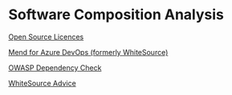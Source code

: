 # Software Composition Analysis

[Open Source Licences](https://opensource.org/licenses)

[Mend for Azure DevOps (formerly WhiteSource)](https://marketplace.visualstudio.com/items?itemName=whitesource.WhiteSource-azure-devops-services)

[OWASP Dependency Check](https://marketplace.visualstudio.com/items?itemName=dependency-check.dependencycheck)

[WhiteSource Advice](https://marketplace.visualstudio.com/items?itemName=whitesource.whitesource-advise)